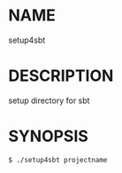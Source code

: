 # NAME

setup4sbt

# DESCRIPTION

setup directory for sbt

# SYNOPSIS

    $ ./setup4sbt projectname

